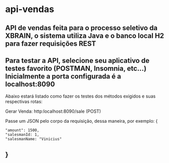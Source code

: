 # api-vendas
API de vendas feita para o processo seletivo da XBRAIN, o sistema utiliza Java e o banco local H2 para fazer requisições REST
----------------------------------------------------------------------------------------------------------------

Para testar a API, selecione seu aplicativo de testes favorito (POSTMAN, Insomnia, etc...)
Inicialmente a porta configurada é a localhost:8090
---------------------------------------------------------------
Abaixo estará listado como fazer os testes dos métodos exigidos e suas respectivas rotas:

Gerar Venda:
http:localhost:8090/sale (POST)

Passe um JSON pelo corpo da requisição, dessa maneira, por exemplo:
{ 

	"amount": 1500,
	"salesmanId: 1,
	"salesmanName: "Vinicius"
  
}
-------------------------------------------------------

